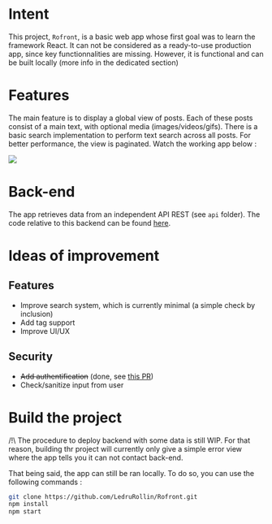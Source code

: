 # Intent

This project, `Rofront`, is a basic web app whose first goal was to learn the framework React. It can not be considered as a ready-to-use production app, since key functionnalities are missing. However, it is functional and can be built locally (more info in the dedicated section)

# Features

The main feature is to display a global view of posts. Each of these posts consist of a main text, with optional media (images/videos/gifs). There is a basic search implementation to perform text search across all posts. For better performance, the view is paginated. Watch the working app below :

<img src="public/Rofront_vis.gif"> 

# Back-end

The app retrieves data from an independent API REST (see `api` folder). The code relative to this backend can be found [here](https://github.com/LedruRollin/Roback).

# Ideas of improvement

## Features
- Improve search system, which is currently minimal (a simple check by inclusion)
- Add tag support
- Improve UI/UX

## Security

- ~~Add authentification~~ (done, see [this PR](https://github.com/LedruRollin/Rofront/pull/1))
- Check/sanitize input from user


# Build the project

\/!\ The procedure to deploy backend with some data is still WIP. For that reason,  building thr project will currently only give a simple error view where the app tells you it can not contact back-end.

That being said, the app can still be ran locally. To do so, you can use the following commands :

```bash
git clone https://github.com/LedruRollin/Rofront.git
npm install
npm start
```
